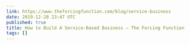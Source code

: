 ```yaml
---
link: https://www.theforcingfunction.com/blog/service-business
date: 2019-12-28 23:47 UTC
published: true
title: How to Build A Service-Based Business — The Forcing Function
tags: []
---
```




